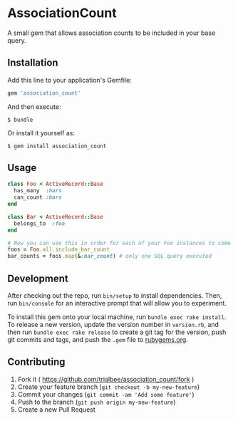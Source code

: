 # AssociationCount

A small gem that allows association counts to be included in your base query.

## Installation

Add this line to your application's Gemfile:

```ruby
gem 'association_count'
```

And then execute:

    $ bundle

Or install it yourself as:

    $ gem install association_count

## Usage

```ruby
class Foo < ActiveRecord::Base
  has_many  :bars
  can_count :bars
end

class Bar < ActiveRecord::Base
  belongs_to  :foo
end

# Now you can use this in order for each of your Foo instances to come with a preloaded bar_count
foos = Foo.all.include_bar_count
bar_counts = foos.map(&:bar_count) # only one SQL query executed
```

## Development

After checking out the repo, run `bin/setup` to install dependencies. Then, run `bin/console` for an interactive prompt that will allow you to experiment.

To install this gem onto your local machine, run `bundle exec rake install`. To release a new version, update the version number in `version.rb`, and then run `bundle exec rake release` to create a git tag for the version, push git commits and tags, and push the `.gem` file to [rubygems.org](https://rubygems.org).

## Contributing

1. Fork it ( https://github.com/trialbee/association_count/fork )
2. Create your feature branch (`git checkout -b my-new-feature`)
3. Commit your changes (`git commit -am 'Add some feature'`)
4. Push to the branch (`git push origin my-new-feature`)
5. Create a new Pull Request
